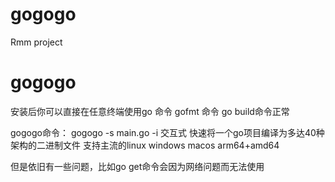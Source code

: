 # gogogo
Rmm project 

# gogogo

安装后你可以直接在任意终端使用go 命令 gofmt 命令
go build命令正常

gogogo命令：
gogogo -s main.go -i 交互式 快速将一个go项目编译为多达40种架构的二进制文件
支持主流的linux windows macos arm64+amd64

但是依旧有一些问题，比如go get命令会因为网络问题而无法使用

